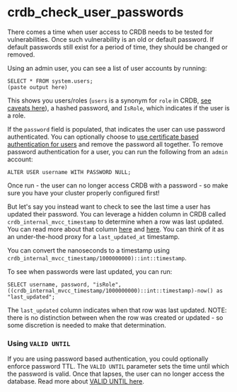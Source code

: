 # crdb_check_user_passwords


There comes a time when user access to CRDB needs to be tested for vulnerabilities.  Once such vulnerability is an old or default password.  If default passwords still exist for a period of time, they should be changed or removed.  

Using an admin user, you can see a list of user accounts by running:
```
SELECT * FROM system.users;
(paste output here)
```

This shows you users/roles (`users` is a synonym for `role` in CRDB, [see caveats here](https://www.cockroachlabs.com/docs/stable/create-role.html)), a hashed password, and `IsRole`, which indicates if the user is a role. 

If the `password` field is populated, that indicates the user can use password authenticated.  You can optionally choose to [use certificate based authentication for users](https://www.cockroachlabs.com/docs/stable/authentication.html#client-authentication) and remove the password all together.  To remove password authentication for a user, you can run the following from an `admin` account:
```
ALTER USER username WITH PASSWORD NULL;
```

Once run - the user can no longer access CRDB with a password - so make sure you have your cluster properly configured first!  

But let's say you instead want to check to see the last time a user has updated their password.  You can leverage a hidden column in CRDB called `crdb_internal_mvcc_timestamp` to determine when a row was last updated.  You can read more about that column [here](https://www.cockroachlabs.com/docs/releases/v20.2.0-alpha.3.html) and [here](https://github.com/cockroachdb/cockroach/pull/51494).  You can think of it as an under-the-hood proxy for a `last_updated_at` timestamp.  

You can convert the nanoseconds to a timestamp using `crdb_internal_mvcc_timestamp/1000000000)::int::timestamp`.

To see when passwords were last updated, you can run:
```
SELECT username, password, "isRole", ((crdb_internal_mvcc_timestamp/1000000000)::int::timestamp)-now() as "last_updated";
```

The `last_updated` column indicates when that row was last updated.  NOTE: there is no distinction between when the row was created or updated - so some discretion is needed to make that determination.  

### Using `VALID UNTIL`
If you are using password based authentication, you could optionally enforce password TTL.  The `VALID UNTIL` parameter sets the time until which the password is valid.  Once that lapses, the user can no longer access the database.  Read more about [VALID UNTIL here](https://www.cockroachlabs.com/docs/stable/create-user.html#parameters).




